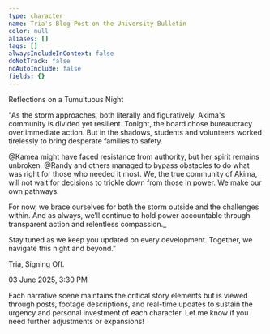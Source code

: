 ```yaml
---
type: character
name: Tria's Blog Post on the University Bulletin
color: null
aliases: []
tags: []
alwaysIncludeInContext: false
doNotTrack: false
noAutoInclude: false
fields: {}
---
```

Reflections on a Tumultuous Night

"As the storm approaches, both literally and figuratively, Akima's community is divided yet resilient. Tonight, the board chose bureaucracy over immediate action. But in the shadows, students and volunteers worked tirelessly to bring desperate families to safety.

@Kamea might have faced resistance from authority, but her spirit remains unbroken. @Randy and others managed to bypass obstacles to do what was right for those who needed it most. We, the true community of Akima, will not wait for decisions to trickle down from those in power. We make our own pathways.

For now, we brace ourselves for both the storm outside and the challenges within. And as always, we’ll continue to hold power accountable through transparent action and relentless compassion._

Stay tuned as we keep you updated on every development. Together, we navigate this night and beyond."

Tria, Signing Off.

03 June 2025, 3:30 PM

Each narrative scene maintains the critical story elements but is viewed through posts, footage descriptions, and real-time updates to sustain the urgency and personal investment of each character. Let me know if you need further adjustments or expansions!